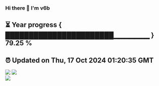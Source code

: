 ### Hi there 👋  I'm v6b  
⏳ Year progress { ███████████████████████▁▁▁▁▁▁▁ } 79.25 %
---
⏰ Updated on Thu, 17 Oct 2024 01:20:35 GMT
---
![](https://github-readme-stats.vercel.app/api?username=v6b&bg_color=30,e96443,904e95&title_color=fff&text_color=fff&layout=compact)
![](https://github-readme-stats.vercel.app/api/top-langs/?username=v6b&layout=compact&bg_color=30,e96443,904e95&title_color=fff&text_color=fff)  
![](https://gcore.jsdelivr.net/gh/v6b/v6b@main/assets/github-contribution-grid-snake.svg)

